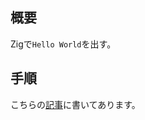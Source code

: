 ## 概要

Zigで`Hello World`を出す。

## 手順

こちらの[記事](https://zenn.dev/naopusyu/articles/3d824d054e648e)に書いてあります。
